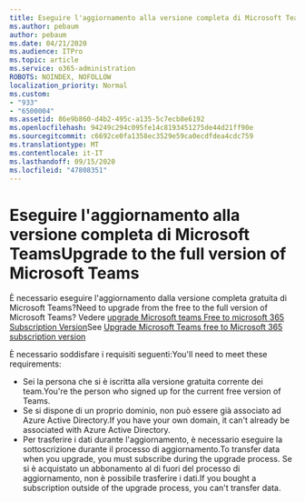 ```yaml
---
title: Eseguire l'aggiornamento alla versione completa di Microsoft Teams
ms.author: pebaum
author: pebaum
ms.date: 04/21/2020
ms.audience: ITPro
ms.topic: article
ms.service: o365-administration
ROBOTS: NOINDEX, NOFOLLOW
localization_priority: Normal
ms.custom:
- "933"
- "6500004"
ms.assetid: 86e9b860-d4b2-495c-a135-5c7ecb8e6192
ms.openlocfilehash: 94249c294c095fe14c8193451275de44d21ff90e
ms.sourcegitcommit: c6692ce0fa1358ec3529e59ca0ecdfdea4cdc759
ms.translationtype: MT
ms.contentlocale: it-IT
ms.lasthandoff: 09/15/2020
ms.locfileid: "47808351"
---
```

# <a name="upgrade-to-the-full-version-of-microsoft-teams"></a><span data-ttu-id="0267e-102">Eseguire l'aggiornamento alla versione completa di Microsoft Teams</span><span class="sxs-lookup"><span data-stu-id="0267e-102">Upgrade to the full version of Microsoft Teams</span></span>

<span data-ttu-id="0267e-103">È necessario eseguire l'aggiornamento dalla versione completa gratuita di Microsoft Teams?</span><span class="sxs-lookup"><span data-stu-id="0267e-103">Need to upgrade from the free to the full version of Microsoft Teams?</span></span> <span data-ttu-id="0267e-104">Vedere [upgrade Microsoft teams Free to microsoft 365 Subscription Version](https://docs.microsoft.com/microsoftteams/upgrade-freemium)</span><span class="sxs-lookup"><span data-stu-id="0267e-104">See [Upgrade Microsoft Teams free to Microsoft 365 subscription version](https://docs.microsoft.com/microsoftteams/upgrade-freemium)</span></span>

<span data-ttu-id="0267e-105">È necessario soddisfare i requisiti seguenti:</span><span class="sxs-lookup"><span data-stu-id="0267e-105">You'll need to meet these requirements:</span></span>

- <span data-ttu-id="0267e-106">Sei la persona che si è iscritta alla versione gratuita corrente dei team.</span><span class="sxs-lookup"><span data-stu-id="0267e-106">You're the person who signed up for the current free version of Teams.</span></span>
- <span data-ttu-id="0267e-107">Se si dispone di un proprio dominio, non può essere già associato ad Azure Active Directory.</span><span class="sxs-lookup"><span data-stu-id="0267e-107">If you have your own domain, it can't already be associated with Azure Active Directory.</span></span>
- <span data-ttu-id="0267e-108">Per trasferire i dati durante l'aggiornamento, è necessario eseguire la sottoscrizione durante il processo di aggiornamento.</span><span class="sxs-lookup"><span data-stu-id="0267e-108">To transfer data when you upgrade, you must subscribe during the upgrade process.</span></span> <span data-ttu-id="0267e-109">Se si è acquistato un abbonamento al di fuori del processo di aggiornamento, non è possibile trasferire i dati.</span><span class="sxs-lookup"><span data-stu-id="0267e-109">If you bought a subscription outside of the upgrade process, you can't transfer data.</span></span>
